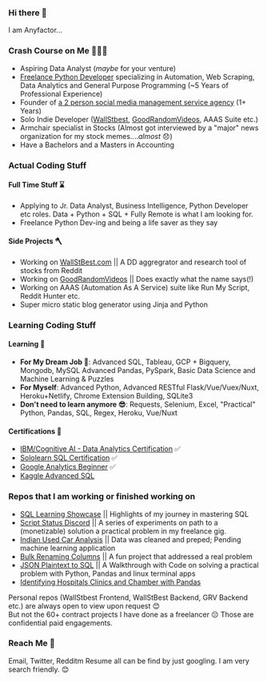 ### Hi there 👋

I am Anyfactor...

### Crash Course on Me 💁🏼‍♂️

- Aspiring Data Analyst (*maybe* for your venture)
- [Freelance Python Developer](https://www.anyfactor.xyz/) specializing in Automation, Web Scraping, Data Analytics and General Purpose Programming (~5 Years of Professional Experience)
- Founder of [a 2 person social media management service agency](https://www.itnadigital.com) (1+ Years)
- Solo Indie Developer ([WallStbest](https://wallstbest.com/), [GoodRandomVideos](https://goodrandomvideos.com/), AAAS Suite etc.)
- Armchair specialist in Stocks (Almost got interviewed by a "major" news organization for my stock memes....*almost* 😞)
- Have a Bachelors and a Masters in Accounting

### Actual Coding Stuff

#### Full Time Stuff ⌛

- Applying to Jr. Data Analyst, Business Intelligence, Python Developer etc roles. Data + Python + SQL + Fully Remote is what I am looking for.
- Freelance Python Dev-ing and being a life saver as they say

#### Side Projects 🪓

- Working on [WallStBest.com](https://www.wallstbest.com) || A DD aggregrator and research tool of stocks from Reddit 
- Working on [GoodRandomVideos](https://www.goodrandomvideos.com) || Does exactly what the name says(!)
- Working on AAAS (Automation As A Service) suite like Run My Script, Reddit Hunter etc.
- Super micro static blog generator using Jinja and Python


### Learning Coding Stuff

#### Learning 🏫

- **For My Dream Job 🤩**: Advanced SQL, Tableau, GCP + Bigquery, Mongodb, MySQL Advanced Pandas, PySpark, Basic Data Science and Machine Learning & Puzzles
- **For Myself**: Advanced Python, Advanced RESTful Flask/Vue/Vuex/Nuxt, Heroku+Netlify, Chrome Extension Building, SQLite3
- **Don't need to learn anymore 😎**: Requests, Selenium, Excel, "Practical" Python, Pandas, SQL, Regex, Heroku, Vue/Nuxt

#### Certifications 📃

- [IBM/Cognitive AI - Data Analytics Certification](https://cognitiveclass.ai/courses/data-analysis-python) ✅
- [Sololearn SQL Certification](https://www.sololearn.com/learning/1060) ✅
- [Google Analytics Beginner](https://analytics.google.com/analytics/academy/course/6) ✅
- [Kaggle Advanced SQL](https://www.kaggle.com/learn/advanced-sql)

### Repos that I am working or finished working on

- [SQL Learning Showcase](https://github.com/anyfactor/SQL-Skill-Showcase) || Highlights of my journey in mastering SQL
- [Script Status Discord](https://github.com/anyfactor/Script-Status-Discord) || A series of experiments on path to a (monetizable) solution a practical problem in my freelance gig.
- [Indian Used Car Analysis](https://github.com/anyfactor/Indian-Used-Car-Analysis) || Data was cleaned and preped; Pending machine learning application
- [Bulk Renaming Columns](https://github.com/anyfactor/Bulk-Renaming-Columns-in-SQLite3) || A fun project that addressed a real problem
- [JSON Plaintext to SQL](https://github.com/anyfactor/JSON-Plaintext-to-SQL) || A Walkthrough with Code on solving a practical problem with Python, Pandas and linux terminal apps
- [Identifying Hospitals Clinics and Chamber with Pandas](https://github.com/anyfactor/Identifying-Hospitals-Clinics-and-Chamber-with-Pandas)

Personal repos (WallStbest Frontend, WallStBest Backend, GRV Backend etc.) are always open to view upon request 😊  
But not the 60+ contract projects I have done as a freelancer 😔 Those are confidential paid engagements.

### Reach Me 📩

Email, Twitter, Redditm Resume all can be find by just googling. I am very search friendly. 😊
